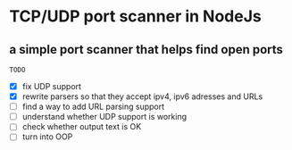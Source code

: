 # TCP/UDP port scanner in NodeJs

## a simple port scanner that helps find open ports

    TODO
- [x] fix UDP support
- [x] rewrite parsers so that they accept ipv4, ipv6 adresses and URLs
- [ ] find a way to add URL parsing support
- [ ] understand whether UDP support is working
- [ ] check whether output text is OK
- [ ] turn into OOP
